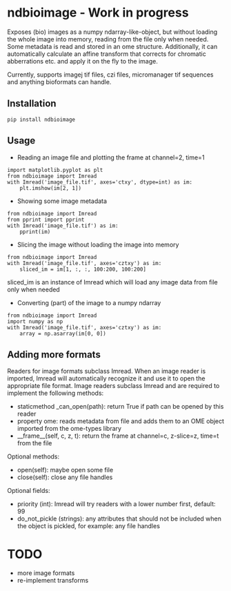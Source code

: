 # ndbioimage - Work in progress

Exposes (bio) images as a numpy ndarray-like-object, but without loading the whole
image into memory, reading from the file only when needed. Some metadata is read
and stored in an ome structure. Additionally, it can automatically calculate an affine
transform that corrects for chromatic abberrations etc. and apply it on the fly to the image.

Currently, supports imagej tif files, czi files, micromanager tif sequences and anything
bioformats can handle. 

## Installation

```
pip install ndbioimage
```

## Usage

- Reading an image file and plotting the frame at channel=2, time=1

```
import matplotlib.pyplot as plt
from ndbioimage import Imread
with Imread('image_file.tif', axes='ctxy', dtype=int) as im:
    plt.imshow(im[2, 1])
```        
        
- Showing some image metadata

```
from ndbioimage import Imread
from pprint import pprint
with Imread('image_file.tif') as im:
    pprint(im)
```

- Slicing the image without loading the image into memory

```
from ndbioimage import Imread
with Imread('image_file.tif', axes='cztxy') as im:
    sliced_im = im[1, :, :, 100:200, 100:200]
```

sliced_im is an instance of Imread which will load any image data from file only when needed


- Converting (part) of the image to a numpy ndarray

```
from ndbioimage import Imread
import numpy as np
with Imread('image_file.tif', axes='cztxy') as im:
    array = np.asarray(im[0, 0])
```

## Adding more formats
Readers for image formats subclass Imread. When an image reader is imported, Imread will
automatically recognize it and use it to open the appropriate file format. Image readers
subclass Imread and are required to implement the following methods:

- staticmethod _can_open(path): return True if path can be opened by this reader
- property ome: reads metadata from file and adds them to an OME object imported
from the ome-types library 
- \_\_frame__(self, c, z, t): return the frame at channel=c, z-slice=z, time=t from the file

Optional methods:
- open(self): maybe open some file
- close(self): close any file handles

Optional fields:
- priority (int): Imread will try readers with a lower number first, default: 99
- do_not_pickle (strings): any attributes that should not be included when the object is pickled,
for example: any file handles

# TODO
- more image formats
- re-implement transforms 
